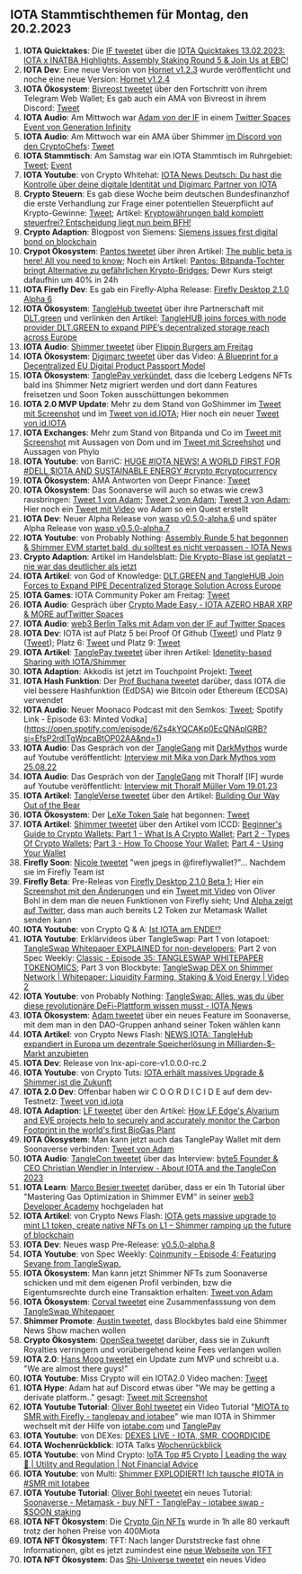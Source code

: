 ## IOTA Stammtischthemen für Montag, den 20.2.2023

1. **IOTA Quicktakes**: Die [IF tweetet](https://twitter.com/iota/status/1625072415683362816?s=20&t=bm_qthnzqwDit2RR5X1HLQ) über die [IOTA Quicktakes 13.02.2023: IOTA x INATBA Highlights, Assembly Staking Round 5 & Join Us at EBC!](https://www.youtube.com/watch?v=mYoWP3GJ2ok)
2. **IOTA Dev**: Eine neue Version von [Hornet v1.2.3](https://github.com/iotaledger/hornet/releases/tag/v1.2.3) wurde veröffentlicht und noche eine neue Version: [Hornet v1.2.4](https://github.com/iotaledger/hornet/releases/tag/v1.2.4)
3. **IOTA Ökosystem**: [Bivreost tweetet](https://twitter.com/bivreost/status/1625413244297805826?s=20&t=bm_qthnzqwDit2RR5X1HLQ) über den Fortschritt von ihrem Telegram Web Wallet; Es gab auch ein AMA von Bivreost in ihrem Discord: [Tweet](https://twitter.com/bivreost/status/1625536941058818049?s=20&t=ajR_kRh91wuFL7fjDgPD2Q)
4. **IOTA Audio**: Am Mittwoch war [Adam von der IF](https://twitter.com/Schpoopel) in einem [Twitter Spaces Event von Generation Infinity](https://twitter.com/GenfinityIO/status/1625218112000868352?s=20&t=bm_qthnzqwDit2RR5X1HLQ)
5. **IOTA Audio**: Am Mittwoch war ein AMA über Shimmer [im Discord von den CryptoChefs](https://go.cryptochefs.io/discord): [Tweet](https://twitter.com/cryptochefs_io/status/1625193092151185424?s=20&t=bm_qthnzqwDit2RR5X1HLQ)
6. **IOTA Stammtisch**: Am Samstag war ein IOTA Stammtisch im Ruhrgebiet: [Tweet](https://twitter.com/IotaPunks_71/status/1625091752720838656?s=20&t=bm_qthnzqwDit2RR5X1HLQ); [Event](https://www.meetup.com/de-DE/the-future-of-web3-iota-stammtisch-ruhrgebiet/events/291309437/)
7. **IOTA Youtube**: von Crypto Whitehat: [IOTA News Deutsch: Du hast die Kontrolle über deine digitale Identität und Digimarc Partner von IOTA](https://www.youtube.com/watch?v=w7zFdDT8hBE&feature=youtu.be)
8. **Crypto Steuern**: Es gab diese Woche beim deutschen Bundesfinanzhof die erste Verhandlung zur Frage einer potentiellen Steuerpflicht auf Krypto-Gewinne: [Tweet](https://twitter.com/blockpit_io/status/1625478892575158272?s=20&t=QwDEN1PEk6O-lJbwzQMJBA); Artikel: [Kryptowährungen bald komplett steuerfrei? Entscheidung liegt nun beim BFH!](https://www.blocktrainer.de/kryptowaehrungen-bald-steuerfrei-bfh/)
9. **Crypto Adaption**: Blogpost von Siemens: [Siemens issues first digital bond on blockchain](https://press.siemens.com/global/en/pressrelease/siemens-issues-first-digital-bond-blockchain)
10. **Crypot Ökosystem**: [Pantos tweetet](https://twitter.com/PantosIO/status/1625505944690954245?s=20&t=MnhyLS-atGfrHwfweq5ZdQ) über ihren Artikel: [The public beta is here! All you need to know](https://medium.com/@PantosIO/the-public-beta-is-here-all-you-need-to-know-8adc2112a97b); Noch ein Artikel: [Pantos: Bitpanda-Tochter bringt Alternative zu gefährlichen Krypto-Bridges](https://www.trendingtopics.eu/pantos-crypto-bridges/); Dewr Kurs steigt dafaufhin um 40% in 24h
11. **IOTA Firefly Dev**: Es gab ein Firefly-Alpha Release: [Firefly Desktop 2.1.0 Alpha 6](https://github.com/iotaledger/firefly/releases/tag/desktop-2.1.0-alpha-6)
12. **IOTA Ökosystem**: [TangleHub tweetet](https://twitter.com/Tanglehub_eu/status/1625522990388486145?s=20&t=Neh_mjjQiPCqMjY7CQkc8g) über ihre Partnerschaft mit [DLT.green]() und verlinken den Artikel: [TangleHUB joins forces with node provider DLT.GREEN to expand PIPE’s decentralized storage reach across Europe](https://tanglehub.eu/tanglehub-dlt-green-partnership-expand-pipe-decentralized-storage-europe/)
13. **IOTA Audio**: [Shimmer tweetet](https://twitter.com/shimmernet/status/1625525343711887362?s=20&t=Neh_mjjQiPCqMjY7CQkc8g) über [Flippin Burgers am Freitag](https://twitter.com/i/spaces/1eaKbrRpXZRKX)
14. **IOTA Ökosystem**: [Digimarc tweetet](https://twitter.com/digimarc/status/1625556430278340608?s=20&t=-Ncd-NUsFsXFPaPHr-Ne6Q) über das Video: [A Blueprint for a Decentralized EU Digital Product Passport Model](https://www.youtube.com/watch?v=NfJ4yiyAriw)
15. **IOTA Ökosystem**: [TanglePay verkündet](https://twitter.com/tanglepaycom/status/1625749600874426368?s=20&t=ajR_kRh91wuFL7fjDgPD2Q), dass die Iceberg Ledgens NFTs bald ins Shimmer Netz migriert werden und dort dann Features freisetzen und Soon Token ausschüttungen bekommen
16. **IOTA 2.0 MVP Update**: Mehr zu dem Stand von GoShimmer im [Tweet mit Screenshot](https://twitter.com/Vrom14286662/status/1625719635487166464?s=20&t=ajR_kRh91wuFL7fjDgPD2Q) und im [Tweet von id.IOTA](https://twitter.com/id_iota/status/1626147176261861376?s=20&t=MD7yUdnNSxN-76ovzb5cJA); Hier noch ein neuer [Tweet von id.IOTA](https://twitter.com/id_iota/status/1626510825065177090?s=20)
17. **IOTA Exchanges**: Mehr zum Stand von Bitpanda und Co im [Tweet mit Screenshot](https://twitter.com/TangleVerseWeb/status/1625611092813553694?s=20&t=ajR_kRh91wuFL7fjDgPD2Q) mit Aussagen von Dom und im [Tweet mit Screehshot](https://twitter.com/Vrom14286662/status/1626131775691825152?s=20&t=MD7yUdnNSxN-76ovzb5cJA) und Aussagen von Phylo
18. **IOTA Youtube**: von BarriC: [HUGE #IOTA NEWS! A WORLD FIRST FOR #DELL $IOTA AND SUSTAINABLE ENERGY #crypto #cryptocurrency](https://www.youtube.com/watch?v=uHShMpsieT4)
19. **IOTA Ökosystem**: AMA Antworten von Deepr Finance: [Tweet](https://twitter.com/DeeprFinance/status/1625858113474801669?s=20&t=ajR_kRh91wuFL7fjDgPD2Q)
20. **IOTA Ökosystem**: Das Soonaverse will auch so etwas wie crew3 rausbringen: [Tweet 1 von Adam](https://twitter.com/adam_unchained/status/1625914557666578432?s=20&t=NGnPeY-PNS2QP3O3z-LkNA); [Tweet 2 von Adam](https://twitter.com/adam_unchained/status/1625915036152791045?s=20&t=NGnPeY-PNS2QP3O3z-LkNA); [Tweet 3 von Adam](https://twitter.com/adam_unchained/status/1625933892032294913?s=20&t=NGnPeY-PNS2QP3O3z-LkNA); Hier noch ein [Tweet mit Video](https://twitter.com/adam_unchained/status/1625938861833715712?s=20&t=NGnPeY-PNS2QP3O3z-LkNA) wo Adam so ein Quest erstellt
21. **IOTA Dev**: Neuer Alpha Release von [wasp v0.5.0-alpha.6](https://github.com/iotaledger/wasp/releases/tag/v0.5.0-alpha.6) und später Alpha Release von [wasp v0.5.0-alpha.7](https://github.com/iotaledger/wasp/releases/tag/v0.5.0-alpha.7)
22. **IOTA Youtube**: von Probably Nothing: [Assembly Runde 5 hat begonnen & Shimmer EVM startet bald, du solltest es nicht verpassen - IOTA News](https://www.youtube.com/watch?v=cGeXWRC7pn4)
23. **Crypto Adaption**: Artikel im Handelsblatt: [Die Krypto-Blase ist geplatzt – nie war das deutlicher als jetzt](https://www.handelsblatt.com/meinung/kommentare/kommentar-die-krypto-blase-ist-geplatzt-nie-war-das-deutlicher-als-jetzt/28980158.html)
24. **IOTA Artikel**: von God of Knowledge: [DLT.GREEN and TangleHUB Join Forces to Expand PIPE Decentralized Storage Solution Across Europe](https://medium.com/@God-of-Knowledge/dlt-green-and-tanglehub-join-forces-to-expand-pipe-decentralized-storage-solution-across-europe-79ef4e0233d)
25. **IOTA Games**: IOTA Community Poker am Freitag: [Tweet](https://twitter.com/IotaPunks_71/status/1626111156745117696?s=20)
26. **IOTA Audio**: Gespräch über [Crypto Made Easy - IOTA AZERO HBAR XRP & MORE aufTwitter Spaces](https://twitter.com/Schpoopel/status/1625959547637563402?s=20)
27. **IOTA Audio**: [web3 Berlin Talks mit Adam von der IF auf Twitter Spaces](https://twitter.com/berlinweb3com/status/1625500494302167042?s=20)
28. **IOTA Dev**: IOTA ist auf Platz 5 bei Proof Of Github ([Tweet](https://twitter.com/ProofofGitHub/status/1626129268542504960?s=20&t=MD7yUdnNSxN-76ovzb5cJA)) und Platz 9 ([Tweet](https://twitter.com/ProofofGitHub/status/1626854083939258368?s=20)); Platz 6: [Tweet](https://twitter.com/ProofofGitHub/status/1627216456222928896?s=20) und Platz 9: [Tweet](https://twitter.com/ProofofGitHub/status/1627276843727347720?s=20)
29. **IOTA Artikel**: [TanglePay tweetet](https://twitter.com/tanglepaycom/status/1626158010753253376?s=20&t=MD7yUdnNSxN-76ovzb5cJA) über ihren Artikel: [Idenetity-based Sharing with IOTA/Shimmer](https://medium.com/@tanglepay/idenetity-based-sharing-with-iota-shimmer-5779ad110efd)
30. **IOTA Adaption**: Akkodis ist jetzt im Touchpoint Projekt: [Tweet](https://twitter.com/Sebasti65365174/status/1626152008611684352?s=20&t=MD7yUdnNSxN-76ovzb5cJA)
31. **IOTA Hash Funktion**: Der [Prof Buchana tweetet](https://twitter.com/billatnapier/status/1626143282680963074?s=20&t=MD7yUdnNSxN-76ovzb5cJA) darüber, dass IOTA die viel bessere Hashfunktion (EdDSA) wie Bitcoin oder Ethereum (ECDSA) verwendet
32. **IOTA Audio**: Neuer Moonaco Podcast mit den Semkos: [Tweet](https://twitter.com/MoonacoPodcast/status/1626173618957824001?s=20&t=MD7yUdnNSxN-76ovzb5cJA); Spotify Link - Episode 63: Minted Vodka](https://open.spotify.com/episode/6Zs4kYQCAKp0EcQNAplGRB?si=EfsP2rdlTgWpcaBtOP02AA&nd=1)
33. **IOTA Audio**: Das Gespräch von der [TangleGang](https://twitter.com/GangTangleTalk) mit [DarkMythos](https://twitter.com/DarkMythosIOTA) wurde auf Youtube veröffentlicht: [Interview mit Mika von Dark Mythos vom 25.08.22](https://www.youtube.com/watch?v=FMyp-z_2kHU)
34. **IOTA Audio**: Das Gespräch von der [TangleGang](https://twitter.com/GangTangleTalk) mit Thoralf [IF] wurde auf Youtube veröffentlicht: [Interview mit Thoralf Müller Vom 19.01.23](https://www.youtube.com/watch?v=6p_0hEnjb18&t=2599s)
35. **IOTA Artikel**: [TangleVerse tweetet](https://twitter.com/TangleVerseWeb/status/1623382772122263728?s=20&t=MD7yUdnNSxN-76ovzb5cJA) über den Artikel: [Building Our Way Out of the Bear](https://iotacreator.substack.com/p/building-our-way-out-of-the-bear?sd=pf)
36. **IOTA Ökosystem**: Der [LeXe Token Sale](https://twitter.com/LendeXeFinance/status/1626005501241589762?s=20&t=MD7yUdnNSxN-76ovzb5cJA) hat begonnen: [Tweet](https://twitter.com/LendeXeFinance/status/1626005501241589762?s=20&t=MD7yUdnNSxN-76ovzb5cJA) 
37. **IOTA Artikel**: [Shimmer tweetet](https://twitter.com/shimmernet/status/1626219859703914497?s=20&t=MD7yUdnNSxN-76ovzb5cJA) über den Artikel vom ICCD: [Beginner's Guide to Crypto Wallets: Part 1 - What Is A Crypto Wallet](https://blog.shimmer.network/beginners-guide-crypto-wallets-part1/); [Part 2 - Types Of Crypto Wallets](https://blog.shimmer.network/beginners-guide-crypto-wallets-part2/); [Part 3 - How To Choose Your Wallet](https://blog.shimmer.network/beginners-guide-crypto-wallets-part3/); [Part 4 - Using Your Wallet](https://blog.shimmer.network/beginners-guide-crypto-wallets-part4/)
38. **Firefly Soon**: [Nicole tweetet](https://twitter.com/cheerful_nicole/status/1626195170751381505?s=20&t=MD7yUdnNSxN-76ovzb5cJA) "wen jpegs in 
@fireflywallet?"... Nachdem sie im Firefly Team ist
39. **Firefly Beta**: Pre-Releas von [Firefly Desktop 2.1.0 Beta 1](https://github.com/iotaledger/firefly/releases/tag/desktop-2.1.0-beta-1); Hier ein [Screenshot mit den Änderungen](https://twitter.com/bennnni_web3/status/1626253459488968714?s=20) und ein [Tweet mit Video](https://twitter.com/bohl_oliver/status/1626282822909456384?s=20) von Oliver Bohl in dem man die neuen Funktionen von Firefly sieht; Und [Alpha zeigt auf Twitter](https://twitter.com/0xAlphaRho/status/1626693254858133515?s=20), dass man auch bereits L2 Token zur Metamask Wallet senden kann
40. **IOTA Youtube**: von Crypto Q & A: [Ist IOTA am ENDE!?](https://www.youtube.com/watch?v=gKWUmtVjI4A)
41. **IOTA Youtube**: Erklärvideos über TangleSwap: Part 1 von Iotapoet: [TangleSwap Whitepaper EXPLAINED for non-developers](https://www.youtube.com/watch?v=JdL8taGODgw); Part 2 von Spec Weekly: [Classic - Episode 35: TANGLESWAP WHITEPAPER TOKENOMICS](https://www.youtube.com/watch?v=Inb3qADlgq4); Part 3 von Blockbyte: [TangleSwap DEX on Shimmer Network | Whitepaper: Liquidity Farming, Staking & Void Energy | Video 2](https://www.youtube.com/watch?v=JmsbEil8Hy4)
42. **IOTA Youtube**: von Probably Nothing: [TangleSwap: Alles, was du über diese revolutionäre DeFi-Plattform wissen musst - IOTA News](https://www.youtube.com/watch?v=8ZVjQZ8oLCo)
43. **IOTA Ökosystem**: [Adam tweetet](https://twitter.com/adam_unchained/status/1626279922347184128?s=20) über ein neues Feature im Soonaverse, mit dem man in den DAO-Gruppen anhand seiner Token wählen kann
44. **IOTA Artikel**: von Crypto News Flash: [NEWS IOTA: TangleHub expandiert in Europa um dezentrale Speicherlösung in Milliarden-$-Markt anzubieten](https://www.crypto-news-flash.com/de/iota-tanglehub-expandiert-in-europa-und-bietet-dezentrale-speicherloesung/?feed_id=13060&_unique_id=63ef64750d1a1)
45. **IOTA Dev**: Release von Inx-api-core-v1.0.0.0-rc.2 
46. **IOTA Youtube**: von Crypto Tuts: [IOTA erhält massives Upgrade & Shimmer ist die Zukunft](https://www.youtube.com/watch?v=xiAy-2P52wg&feature=youtu.be)
47. **IOTA 2.0 Dev**: Offenbar haben wir C O O R D I C I D E auf dem dev-Testnetz: [Tweet von id.iota](https://twitter.com/id_iota/status/1626630314603708424)
48. **IOTA Adaption**: [LF tweetet](https://twitter.com/LF_Edge/status/1626613214799712258?s=20) über den Artikel: [How LF Edge's Alvarium and EVE projects help to securely and accurately monitor the Carbon Footprint in the world's first BioGas Plant](https://www.lfedge.org/wp-content/uploads/2023/02/LFEdge_ProjectAlvariumEVE_CaseStudy_013123.pdf?utm_content=237861204&utm_medium=social&utm_source=twitter&hss_channel=tw-1085641282175741952)
49. **IOTA Ökosystem**: Man kann jetzt auch das TanglePay Wallet mit dem Soonaverse verbinden: [Tweet von Adam](https://twitter.com/adam_unchained/status/1626640113597042690?s=20)
50. **IOTA Audio**: [TangleCon tweetet](https://twitter.com/TangleCon/status/1626597309801967616?s=20) über das Interview: [byte5 Founder & CEO Christian Wendler in Interview - About IOTA and the TangleCon 2023](https://tanglecon.vercel.app/blog/interview-with-christian-wendler/)
51. **IOTA Learn**: [Marco Besier tweetet](https://twitter.com/marcobesier/status/1626537515535458304?s=20) darüber, dass er ein 1h Tutorial über "Mastering Gas Optimization in Shimmer EVM" in seiner [web3 Developer Academy](https://membership.marcobesier.com/) hochgeladen hat
52. **IOTA Artikel**: von Crypto News Flash: [IOTA gets massive upgrade to mint L1 token, create native NFTs on L1 – Shimmer ramping up the future of blockchain](https://www.crypto-news-flash.com/iota-gets-massive-upgrade-to-mint-l1-token-create-native-nfts-on-l1-shimmer-ramping-up-the-future-of-blockchain/)
53. **IOTA Dev**: Neues wasp Pre-Release: [v0.5.0-alpha.8](https://github.com/iotaledger/wasp/releases/tag/v0.5.0-alpha.8)
54. **IOTA Youtube**: von Spec Weekly: [Coinmunity - Episode 4: Featuring Sevane from TangleSwap.](https://www.youtube.com/watch?v=2dOaCJxR7PM)
55. **IOTA Ökosystem**: Man kann jetzt Shimmer NFTs zum Soonaverse schicken und mit dem eigenen Profil verbinden, bzw die Eigentumsrechte durch eine Transaktion erhalten: [Tweet von Adam](https://twitter.com/adam_unchained/status/1626817612071194624?s=20)
56. **IOTA Ökosystem**: [Corval tweetet](https://twitter.com/MasonCorval/status/1626696551253921810?s=20) eine Zusammenfasssung von dem [TangleSwap Whitepaper](http://whitepaper.tangleswap.exchange/)
57. **Shimmer Promote**: [Austin tweetet](https://twitter.com/austin_bbytes/status/1626769518801436674?s=20), dass Blockbytes bald eine Shimmer News Show machen wollen
58. **Crypto Ökosystem**: [OpenSea tweetet](https://twitter.com/opensea/status/1626682043655507969?s=20) darüber, dass sie in Zukunft Royalties verringern und vorübergehend keine Fees verlangen wollen
59. **IOTA 2.0**: [Hans Moog tweetet](https://twitter.com/hus_qy/status/1627012592341336065?s=20) ein Update zum MVP und schreibt u.a. "We are almost there guys!"
60. **IOTA Youtube**: Miss Crypto will ein IOTA2.0 Video machen: [Tweet](https://twitter.com/MissCryptoGER/status/1627005327395770369?s=20)
61. **IOTA Hype**: Adam hat auf Discord etwas über "We may be getting a derivate platform.." gesagt: [Tweet mit Screenshot](https://twitter.com/Vrom14286662/status/1627020072635060227?s=20)
62. **IOTA Youtube Tutorial**: [Oliver Bohl tweetet](https://twitter.com/bohl_oliver/status/1627059449004433410?s=20) ein Video Tutorial "[MIOTA to SMR with Firefly - tanglepay and iotabee](https://www.youtube.com/watch?v=cErPr1-8Lik)" wie man IOTA in Shimmer wechselt mit der Hilfe von [iotabe.com](https://iotabee.com/) und [TanglePay](https://twitter.com/tanglepaycom)
63. **IOTA Youtube**: von DEXes: [DEXES LIVE - IOTA, SMR, COORDICIDE](https://www.youtube.com/watch?v=UAXrhsAASBg)
64. **IOTA Wochenrückblick**: IOTA Talks [Wochenrückblick](https://www.iota-talk.com/index.php?article/264-wochenr%C3%BCckblick-vom-12-bis-18-februar-2023/)
65. **IOTA Youtube**: von Mind Crypto: [IoTA Top #5 Crypto | Leading the way 🚀 | Utility and Regulation | Not Financial Advice](https://www.youtube.com/watch?v=3_GGKiyegM4)
66. **IOTA Youtube**: von Multi: [Shimmer EXPLODIERT! Ich tausche #IOTA in #SMR mit Iotabee](https://www.youtube.com/watch?v=rogvPVquxwE&t=271s)
67. **IOTA Youtube Tutorial**: [Oliver Bohl tweetet](https://twitter.com/bohl_oliver/status/1627337911526952960?s=20) ein neues Tutorial: [Soonaverse - Metamask - buy NFT - TanglePay - iotabee swap - $SOON staking](https://www.youtube.com/watch?v=BoysKkHFnj4)
68. **IOTA NFT Ökosystem**: Die [Crypto Gin NFTs](https://soonaverse.com/collection/0x3a1030fcdf52f1b4da02c38a6da28848e0d65307) wurde in 1h alle 80 verkauft trotz der hohen Preise von 400Miota
69. **IOTA NFT Ökosystem**: TFT: Nach langer Durststrecke fast ohne Informationen, gibt es jetzt zumindest eine [neue Webseite von TFT](https://www.thefanstogether.io/about)
70. **IOTA NFT Ökosystem**: Das [Shi-Universe tweetet](https://twitter.com/Shiuniverse/status/1627056049713987584?s=20) ein neues Video






